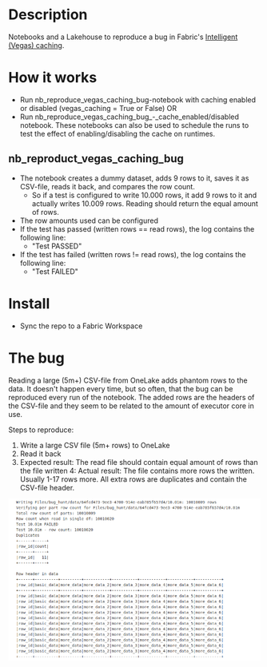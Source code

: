 # Description
Notebooks and a Lakehouse to reproduce a bug in Fabric's [Intelligent (Vegas) caching](https://learn.microsoft.com/en-us/fabric/data-engineering/intelligent-cache).

# How it works
* Run nb_reproduce_vegas_caching_bug-notebook with caching enabled or disabled (vegas_caching = True or False) OR
* Run nb_reproduce_vegas_caching_bug_-_cache_enabled/disabled notebook. These notebooks can also be used to schedule the runs to test the effect of enabling/disabling the cache on runtimes.

## nb_reproduct_vegas_caching_bug
* The notebook creates a dummy dataset, adds 9 rows to it, saves it as CSV-file, reads it back, and compares the row count.
    * So if a test is configured to write 10.000 rows, it add 9 rows to it and actually writes 10.009 rows. Reading should return the equal amount of rows.
* The row amounts used can be configured
* If the test has passed (written rows == read rows), the log contains the following line:
    * "Test <TEST NAME> PASSED"
* If the test has failed (written rows != read rows), the log contains the following line:
    * "Test <TEST NAME> FAILED"

# Install
* Sync the repo to a Fabric Workspace

# The bug

Reading a large (5m+) CSV-file from OneLake adds phantom rows to the data. It doesn't happen every time, but so often, that the bug can be reproduced every run of the notebook. The added rows are the headers of the CSV-file and they seem to be related to the amount of executor core in use.

Steps to reproduce:
1. Write a large CSV file (5m+ rows) to OneLake
2. Read it back
3. Expected result: The read file should contain equal amount of rows than the file written
4: Actual result: The file contains more rows the written. Usually 1-17 rows more. All extra rows are duplicates and contain the CSV-file header.

![](/assets/error_log_example.png)